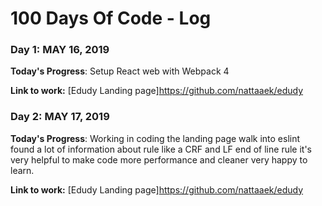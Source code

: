 # 100 Days Of Code - Log

### Day 1: MAY 16, 2019

**Today's Progress**: Setup React web with Webpack 4 

**Link to work:** [Edudy Landing page]https://github.com/nattaaek/edudy


### Day 2: MAY 17, 2019

**Today's Progress**: Working in coding the landing page walk into eslint found a lot of information about rule like a CRF and LF end of line rule it's very helpful to make code more performance and cleaner very happy to learn.

**Link to work:** [Edudy Landing page]https://github.com/nattaaek/edudy
